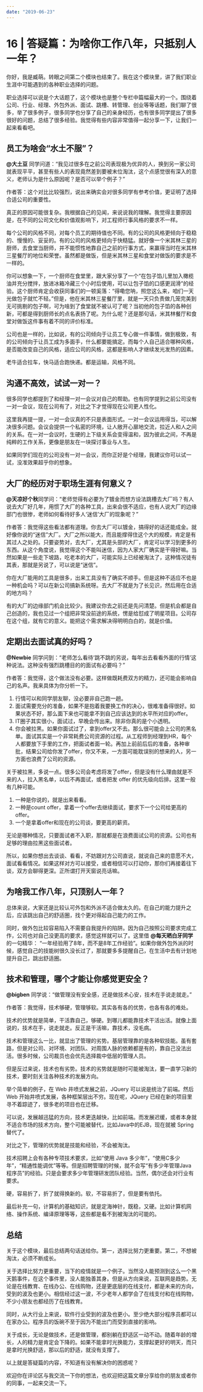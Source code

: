 ```yaml
---
date: "2019-06-23"
---  
```

      
# 16 | 答疑篇：为啥你工作八年，只抵别人一年？
你好，我是臧萌。转眼之间第二个模块也结束了。我在这个模块里，讲了我们职业生涯中可能遇到的各种职业选择的问题。

职业选择可以说是个大话题了，这个模块也是整个专栏中篇幅最大的一个。围绕着公司、行业、经理、外包外派、面试、跳槽、转管理、创业等等话题，我们聊了很多，举了很多例子，很多同学也分享了自己的亲身经历，也有很多同学提出了很多很好的问题，总结了很多经验。我觉得有些内容非常值得一起分享一下，让我们一起来看看吧。

## 员工为啥会“水土不服”？

**\@大土豆** 同学问道：“我见过很多在之前公司表现极为优异的人，换到另一家公司就表现平平，甚至有些人的表现竟然差到要被末位淘汰，这个点感觉很有深入的意义，老师认为是什么原因呢？是否可以举个例子？”

作者答：这个对比比较强烈，说出来确实会对很多同学有参考价值，更证明了选择合适公司的重要性。

真正的原因可能很复杂。我根据自己的见闻，来说说我的理解。我觉得主要原因是，在不同的公司文化和价值观影响下，对工程师行事风格的要求不一样。

每个公司的风格不同，对每个员工的期待值也不同。有的公司的风格更倾向于稳稳的、慢慢的、妥妥的。有的公司的风格更倾向于快糙猛。就好像一个米其林三星的厨师，去食堂当厨师，并不能惯性地靠自己之前的行事方式，来赢得当时在米其林三星餐厅的地位和荣誉。虽然都是做饭，但是米其林三星和食堂对做饭的要求是不一样的。

<!-- [[[read_end]]] -->

你可以想象一下，一个厨师在食堂里，跟大家分享了一个“在包子馅儿里加入橄榄油并充分搅拌，放进冰箱冷藏三个小时后使用，可以让包子馅的口感更润滑”的经验。这个厨师肯定会收获同事们的一顿奚落：“得嘞您呐，照您这么来，咱们一天光做包子就忙不轻。”但是，他在米其林三星餐厅里，就是一天只负责做几笼完美到无可挑剔的包子啊，可为啥到了食堂就不被认可了呢？当初他的包子馅的各种创新，可都是得到厨师长的点名表扬了呢。为什么呢？还是那句话，米其林餐厅和食堂对做饭这件事有着不同的评价标准。

公司也是一样的，比如说，有的公司倾向于让员工专心做一件事情，做到极致，有的公司倾向于让员工成为多面手，什么都要能搞定。而每个人自己适合哪种风格，是否能改变自己的风格，适应公司的风格，这都是影响人才继续发光发热的因素。

老牛适合拉车，快马适合跑快递。都是运输，风格不同。

## 沟通不高效，试试一对一？

很多同学也都提到了和经理一对一会议对自己的帮助。也有同学提到之前公司没有一对一会议，现在公司有了，对比之下才觉得现在公司更人性化。

这里我再提一提，一对一会议真的不只是表面形式。一对一会议运用得当，可以解决很多问题。会议会提供一个私密的环境，让人敞开心扉地交流，拉近人和人之间的关系。在一对一会议时，生硬的上下级关系会变得温和，因为彼此之间，不再是纯粹的工作关系，更像是朋友在一块探讨事业与人生。

如果同学们现在的公司没有一对一会议，而你正好是个经理，我建议你可以试一试，没准效果超乎你的想象。

## 大厂的经历对于职场生涯有何意义？

**\@天凉好个秋**同学问：“老师觉得有必要为了镀金而想方设法跳槽去大厂吗？有人说去大厂好几年，用惯了大厂的各种工具，出来会很不适应，也有人说大厂的边缘部门也很惨，老师如何看待好多人‘迷信’大厂的现象呢？”

作者答：我觉得这些看法都有道理。你去大厂可以镀金，搞得好的话还能成金。就好像你说的“迷信”大厂。大厂之所以能大，而且能撑得住这个大的规模，肯定是有其过人之处的。只要姿势对，去大厂，尤其是头部的大厂，肯定可以学习到更多的东西。从这个角度说，我觉得这个不能叫迷信，因为人家大厂确实是干得好嘛。当然如果是一些走下坡路，吃老本的大厂，可能实际上已经被淘汰了，这种情况徒有其表，那就是另说了，可以说是“迷信”。

你在大厂能用的工具是很多，出来工具没有了确实不顺手。但是这种不适应不也是一种机会吗？可以在新公司搞新系统呀。去大厂不就是为了长见识，然后用在合适的地方吗？

有的大厂的边缘部门机会比较少。我建议你去之前还是先问清楚。但是机会都是自己创造的，我也见过一个组把非常没前途的系统，愣是给怼成了明星项目。公司存在这个组，就有它的意义。能把这个需求解决得明明白白的，就是价值。

## 定期出去面试真的好吗？

**\@Newbie** 同学问到：“老师怎么看待‘跳不跳的另说，每年出去看看外面的行情’这种说法。这种没有强烈跳槽目的的面试有必要吗？”

作者答：我觉得，这个做法没有必要。这样做既耗费双方的精力，还可能会影响自己的名声。我来具体为你分析一下。

1.  行情可以和同学朋友聊，没必要非自己跑一趟。
2.  面试需要充分的准备，如果不是抱着我要换工作的决心，很难准备得很好。如果状态不好，那么面下来也可能拿不到自己应该达到的水平所对应的offer。
3.  IT圈子其实很小，面试过，早晚会传出来。除非你真的是个小透明。
4.  你会被拉黑。如果你面试过了，拿到offer又不去。那么很可能会上公司的黑名单。面试其实是一个非常耗费公司资源的过程。从工程师到经理到HR，每个人都要放下手里的工作，把面试者面一轮。再加上前前后后的准备，各种审批，结果公司给你发了offer，你又不来，一方面可能耽误别的想来的人，另一方面也浪费了公司的资源。

关于被拉黑，多说一点。很多公司会考虑将发了offer，但是没有什么理由就是不来的人，拉入黑名单，以后不再面试，或者把发 offer 的优先级向后排。这里一般有几种可能。

1.  一种是你说的，就是出来看看。
2.  一种是count offer，拿着一个offer去继续面试，要求下一个公司给更高的offer。
3.  一个是拿着offer和现在的公司谈，要更高的薪资。

无论是哪种情况，只要面试者不入职，那就都是在浪费面试公司的资源。公司也有足够的理由拉黑这些面试者。

所以，如果你想出去谈谈、看看，不妨跟对方公司直说，就说自己来的意愿不大，面试看看情况。如果这样对方可以接受，或者相信可以打动你，那你们再接着往下谈，双方会聊得更深。正所谓打开天窗说亮话嘛。

## 为啥我工作八年，只顶别人一年？

总体来说，大家还是比较认可外包和外派不适合做太久的。在自己的能力提升之后，应该跳出自己的舒适圈，找个更对得起自己能力的工作。

同时，做外包比较容易陷入不需要自我提升的陷阱。因为自己按照公司要求完成工作，公司也对自己没更高的要求，感觉这样就可以了。这里借 **\@每天晒白牙同学** 的一句精华： “一年经验用了8年，而不是8年工作经验”。如果你做外包外派的时候，感觉自己的技能树很久没长过了，那就要多多提醒自己，在生活中去有计划地提升自己，跳出舒适圈。

## 技术和管理，哪个才能让你感觉更安全？

**\@bigben** 同学说：“做管理没有安全感，还是做技术心安，技术在手说走就走。”

作者答：我觉得，技术够硬，管理够软。其实各有各的优势，也各有各的难处。

技术的优势就是简单，干活靠自己，够硬。到哪儿都能靠技术干活出活。就像上面说的，技术在手，说走就走。反正是干活嘛，靠技术，没毛病。

技术和管理这么一比，就显出了管理的劣势。基层管理靠的是各种软技能。虽有套路，但是对公司、对环境、对团队、对周围人脉的依赖都是有的，靠自己没法出活。很多时候，公司裁员也会优先选择裁中低层的管理人员。

但是反过来说，技术也有劣势。技术的劣势就是随时可能被淘汰，要一直学习新的技术，要时刻关注各种技术的发展方向。

举个简单的例子，在 Web 井喷式发展之前，JQuery 可以说是统治了前端。然后 Web 开始井喷式发展，各种框架层出不穷。现在呢，JQuery 已经在新的项目里寻不着踪迹了，很多老的项目也在迁移。

可以说，发展越迅猛的方向，技术更迭越快，比如前端。而发展迟缓，或者本身就不适合市场的技术方向，整个可能被替代，比如Java中的EJB，现在就被 Spring 替代了。

对比之下，管理的优势就是技能和经验，不会被淘汰。

技术招聘上会有各种专项技术要求，比如“使用 Java 多少年”，“使用C多少年”，“精通性能调优”等等。但是招聘管理的时候，就不会写“有多少年管理Java 程序员”的经验。只是会要求多少年管理研发团队经验。当然，偶尔还会对行业有要求。

硬，容易折了，折了就得换新的。软，不容易折了，但是要有依托。

最后补充一句，计算机的基础知识，就是定海神针，既稳，又硬。比如计算机网络、操作系统、编译原理等等，这些都是看不到被淘汰的可能的。

## 总结

关于这个模块，最后总结两句话送给你。第一，选择比努力更重要。第二，不想被淘汰，必须不断成长。

关于选择比努力更重要，当下的疫情就是一个例子。当然没人能预测到这么一个黑天鹅事件，在这个事件里，没人能独善其身。但是从方向来说，互联网是趋势。无论是在线教育、在线办公、在线购物，还是更底层的在线支付，都是未来的方向，受到的波及也更小。相信经过这一波，不少老年人都学会了在线支付和在线购物，不少小朋友也都经历了在线教育。

同时，从大行业上来说，软件行业受到的波及也更小。至少绝大部分程序员都可以在家办公。程序员的饭碗不至于因为不能出门而受到直接的影响。

关于成长，无论是做技术，还是做管理，都别躺在舒适区一动不动。随着年龄的增长，人的精力是肯定会下降的。如果不能拿时光换能力，支撑起更好的明天，而只是拿时光换舒适，那以后的舒适，就没有支撑了。

以上就是答疑篇的内容，不知道有没有解决你的困惑呢？

欢迎你在评论区与我交流一下你的想法，也欢迎把这篇文章分享给你的朋友或者你的同事，一起来交流一下。
